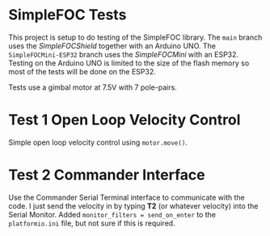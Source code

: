 # SimpleFOC Tests
This project is setup to do testing of the SimpleFOC library. The `main` branch uses the *SimpleFOCShield* together with an Arduino UNO.  The `SimpleFOCMini-ESP32` branch uses the *SimpleFOCMini* with an ESP32.  Testing on the Arduino UNO is limited to the size of the flash memory so most of the tests will be done on the ESP32.

Tests use a gimbal motor at 7.5V with 7 pole-pairs.  

# Test 1 Open Loop Velocity Control 
Simple open loop velocity control using `motor.move()`.

# Test 2 Commander Interface
Use the Commander Serial Terminal interface to communicate with the code.  I just send the velocity in by typing **T2** (or whatever velocity) into the Serial Monitor. Added `monitor_filters = send_on_enter` to the `platformio.ini` file, but not sure if this is required.